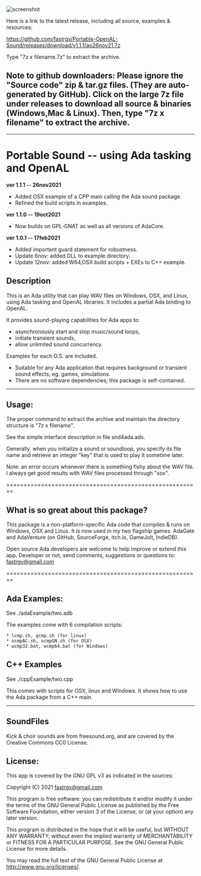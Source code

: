 ![screenshot](https://github.com/fastrgv/Portable-Sound/blob/main/lovelaceClef.png)

Here is a link to the latest release, including all source, examples & resources:

https://github.com/fastrgv/Portable-OpenAL-Sound/releases/download/v1.1.1/ao26nov21.7z


Type "7z x filename.7z" to extract the archive.

## Note to github downloaders: Please ignore the "Source code" zip & tar.gz files. (They are auto-generated by GitHub). Click on the large 7z file under releases to download all source & binaries (Windows,Mac & Linux). Then, type "7z x filename" to extract the archive. 



-------------------------------------------------------------------------------------------



# Portable Sound -- using Ada tasking and OpenAL



**ver 1.1.1 -- 26nov2021**

* Added OSX example of a CPP main calling the Ada sound package.
* Refined the build scripts in examples.

**ver 1.1.0 -- 19oct2021**

* Now builds on GPL-GNAT as well as all versions of AdaCore.

**ver 1.0.1 -- 17feb2021**

* Added important guard statement for robustness.
* Update 6nov: added DLL to example directory.
* Update 12nov: added W64,OSX build scripts + EXEs to C++ example.


## Description

This is an Ada utility that can play WAV files on Windows, OSX, and Linux, using 
Ada tasking and OpenAL libraries. It includes a partial Ada binding to OpenAL.

It provides sound-playing capabilities for Ada apps to:

* asynchronously start and stop music/sound loops, 
* initiate transient sounds,
* allow unlimited sound concurrency.

Examples for each O.S. are included.

* Suitable for any Ada application that requires background or transient sound effects; eg. games, simulations.
* There are no software dependencies; this package is self-contained.

--------------------------------------------------------
## Usage:

The proper command to extract the archive and maintain the directory structure is "7z x filename".

See the simple interface description in file snd4ada.ads.

Generally, when you initialize a sound or soundloop, you specify its file name and retrieve an integer "key" that is used to play it sometime later.

Note: an error occurs whenever there is something fishy about the WAV file. I always get good results with WAV files processed through "sox".

========================================================
## What is so great about this package?

This package is a non-platform-specific Ada code that compiles & runs on Windows, OSX and Linux. It is now used in my two flagship games: AdaGate and AdaVenture (on GitHub, SourceForge, itch.io, GameJolt, IndieDB). 

Open source Ada developers are welcome to help improve or extend this app.
Developer or not, send comments, suggestions or questions to:
fastrgv@gmail.com

========================================================

## Ada Examples:

See ./adaExample/two.adb

The examples come with 6 compilation scripts: 

	* lcmp.sh, gcmp.sh (for linux)
	* ocmpAC.sh, ocmpGN.sh (for OSX)
	* wcmp32.bat, wcmp64.bat (for Windows)

## C++ Examples

See ./cppExample/two.cpp

This comes with scripts for OSX, linux and Windows. It shows how to use the Ada package from a C++ main. 

---------------------------------------

## SoundFiles
Kick & choir sounds are from freesound.org, and are covered by the Creative Commons CC0 License.


## License:


This app is covered by the GNU GPL v3 as indicated in the sources:


Copyright (C) 2021  <fastrgv@gmail.com>

This program is free software: you can redistribute it and/or modify
it under the terms of the GNU General Public License as published by
the Free Software Foundation, either version 3 of the License, or
(at your option) any later version.

This program is distributed in the hope that it will be useful,
but WITHOUT ANY WARRANTY; without even the implied warranty of
MERCHANTABILITY or FITNESS FOR A PARTICULAR PURPOSE.  See the
GNU General Public License for more details.

You may read the full text of the GNU General Public License
at <http://www.gnu.org/licenses/>.

